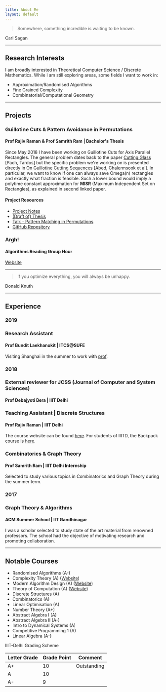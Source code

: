 ```yaml
---
title: About Me
layout: default
---
```


> Somewhere, something incredible is waiting to be known.

Carl Sagan

___

Research Interests
------

I am broadly interested in Theoretical Computer Science / Discrete Mathematics. While I am still exploring areas, some fields I want to work in:

- Approximation/Randomised Algorithms
- Fine Grained Complexity 
- Combinatorial/Computational Geometry

___

Projects
------
### Guillotine Cuts & Pattern Avoidance in Permutations
#### Prof Rajiv Raman & Prof Samrith Ram | Bachelor's Thesis
Since May 2018 I have been working on Guillotine Cuts for Axis Parallel Rectangles. The general problem dates back to the paper [Cutting Glass](https://dl.acm.org/citation.cfm?id=336223) [Pach, Tardos] but the specific problem we're working on is presented directly in [On Guillotine Cutting Sequences](http://drops.dagstuhl.de/opus/volltexte/2015/5291/) [Abed, Chalermsook et al]. In particular, we want to know if one can always save Omega(n) rectangles and exactly what fraction is feasible. Such a lower bound would imply a polytime constant approximation for **MISR** (Maximum Independent Set on Rectangles), as explained in second linked paper.

#### Project Resources

- [Project Notes](https://drive.google.com/file/d/1jIO42yqXNnvBV0but5ltBkpygqLOCK0j/view?usp=sharing)
- [(Draft of) Thesis](https://drive.google.com/open?id=1MuFOzVj7ZXyarMBzD414wb_ZIb7ey0na)
- [Talk - Pattern Matching in Permutations](https://drive.google.com/file/d/0B6YcTGvq8kkBTzNlRlJFbmEtY3BhUnZVNThNOTl4SklzRTZB/view?usp=sharing)
- [GitHub Repository](https://github.com/siddjai/GuillotineCuts)

### Argh!
#### Algorithms Reading Group Hour

[Website](https://sites.google.com/iiitd.ac.in/argh)

___

> If you optimize everything, you will always be unhappy.

Donald Knuth

___

## Experience

### 2019
### Research Assistant
#### Prof Bundit Laekhanukit | ITCS@SUFE
Visiting Shanghai in the summer to work with [prof](http://itcs.shufe.edu.cn/~blaekh/). 

### 2018
### External reviewer for JCSS (Journal of Computer and System Sciences)
#### Prof Debajyoti Bera | IIIT Delhi

### Teaching Assistant | Discrete Structures
####  Prof Rajiv Raman | IIIT Delhi 
The course website can be found [here](https://sites.google.com/a/iiitd.ac.in/discrete-structures).
For students of IIITD, the Backpack course is [here](https://www.usebackpack.com/iiitd/m2018/mth210).

### Combinatorics & Graph Theory
####  Prof Samrith Ram | IIIT Delhi Internship
Selected to study various topics in Combinatorics and Graph Theory during the summer term.


### 2017
### Graph Theory & Algorithms
#### ACM Summer School | IIT Gandhinagar
I was a scholar selected to study state of the art material from renowned professors. The school had the objective of motivating research and promoting collaboration. 

___

Notable Courses
------
 - Randomised Algorithms (A-) 
 - Complexity Theory (A) ([Website](https://sites.google.com/a/iiitd.ac.in/cse621m18/))
 - Modern Algorithm Design (A) ([Website](https://sites.google.com/a/iiitd.ac.in/mad18/home))
 - Theory of Computation (A) ([Website](https://sites.google.com/a/iiitd.ac.in/cse322-w18/))
 - Discrete Structures (A)
 - Combinatorics (A)
 - Linear Optimisation (A)
 - Number Theory (A+) 
 - Abstract Algebra I (A)
 - Abstract Algebra II (A-) 
 - Intro to Dynamical Systems (A)
 - Competitive Programming 1 (A)
 - Linear Algebra (A-) 

 
IIIT-Delhi Grading Scheme
 
 Letter Grade | Grade Point | Comment
--- | --- | ---
A+ | 10 | Outstanding
A | 10 | 
A- | 9 |
